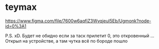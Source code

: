 # teymax



https://www.figma.com/file/7600w6aqfiZ3WvqjeuI5Eb/Ugmonk?node-id=0%3A1



P.S. xD. Будет не обидно если за таск прилетит 0, это откровенный ... Открыл на устройстве, а там чутка всё по бороде пошло
